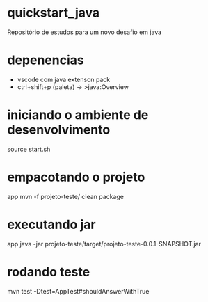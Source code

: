 # quickstart_java
Repositório de estudos para um novo desafio em java

# depenencias
- vscode com java extenson pack
- ctrl+shift+p (paleta) -> >java:Overview

# iniciando o ambiente de desenvolvimento
source start.sh

# empacotando o projeto
app mvn -f projeto-teste/ clean package

# executando jar
app java -jar projeto-teste/target/projeto-teste-0.0.1-SNAPSHOT.jar

# rodando teste
mvn test -Dtest=AppTest#shouldAnswerWithTrue